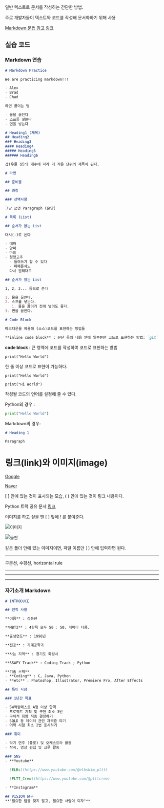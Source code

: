 일반 텍스트로 문서를 작성하는 간단한 방법. 

주로 개발자들이 텍스트와 코드를 작성해 문서화하기 위해 사용

[Markdown 문법 참고 링크](https://www.markdownguide.org/basic-syntax/)

## **실습 코드**

### **Markdown 연습**

```markdown
# Markdown Practice

We are practicing markdown!!!

- Alex
- Brad
- Chad

라면 끓이는 법

- 물을 끓인다
- 스프를 넣는다
- 면을 넣는다

# Heading1 (제목)
## Heading2
### Heading3
#### Heading4
##### Heading5
###### Heading6

샵(우물 정)의 개수에 따라 더 작은 단위의 제목이 된다.

# 라면

## 준비물

## 과정

### 선택사항

그냥 쓰면 Paragraph (문단)

# 목록 (List)

## 순서가 없는 List

대시(-)로 쓴다

- 대파
- 양파
- 마늘
- 청양고추
  - 들여쓰기 할 수 있다
  - 페페론치노
- 다시 원래대로

## 순서가 있는 List

1, 2, 3... 등으로 쓴다

1. 물을 끓인다.
2. 스프를 넣는다.
   1. 물을 끓이기 전에 넣어도 좋다.
3. 면을 끓인다.

# Code Block

마크다운을 이용해 (소스)코드를 표현하는 방법들

**inline code block** : 문단 등의 내용 안에 일부분만 코드로 표현하는 방법: `git`, `python`, `vscode`
```

**code block** : 큰 영역에 코드를 작성하여 코드로 표현하는 방법
```
print("Hello World")
```

한 줄 이상 코드로 표현이 가능하다.
```
print("Hello World")

print("Hi World")
```

작성될 코드의 언어를 설정해 줄 수 있다.

Python의 경우 :
```python
print("Hello World")
```

Markdown의 경우:
```md
# Heading 1

Paragraph
```

# 링크(link)와 이미지(image)

[Google](https://www.google.com)

[Naver](https://www.naver.com)

[ ] 안에 있는 것이 표시되는 모습, ( ) 안에 있는 것이 링크 내용이다.

Python 트랙 공유 문서 [링크](https://abit.ly/pb-document)

이미지를 하고 싶을 땐 [ ] 앞에 ! 를 붙여준다.

![이미지](https://picsum.photos/200/300)

![들판](103-200x300.jpg)

같은 폴더 안에 있는 이미지이면, 파일 이름만 ( ) 안에 입력하면 된다.

---

구분선, 수평선, horizontal rule

---

---

---



### **자기소개 Markdown**

```markdown
# INTRODUCE

## 인적 사항

**이름** : 김동현

**MBTI** : 4항목 모두 50 : 50, 때마다 다름.

**출생연도** : 1998년

**전공** : 기계공학과

**사는 지역** : 경기도 화성시

**SSAFY Track** : Coding Track ; Python

**기술 스택**
- **Coding** : C, Java, Python
- **etc** : Photoshop, Illustrator, Premiere Pro, After Effects

## 특이 사항

### 1년간 목표

- SW역량테스트 A형 이상 합격
- 프로젝트 기획 및 구현 최소 3번
- 구체적 희망 직종 결정하기
- SQLD 등 데이터 관련 자격증 따기
- 어학 시험 최소 2번 응시하기

### 취미

- 악기 연주 (플룻) 및 오케스트라 활동
- 작곡, 영상 편집 및 크루 활동

### SNS
- **Youtube**

  [ELBs](https://www.youtube.com/@elbskim_pltt) 
  
  [PLTT_Crew](https://www.youtube.com/@plttcrew)

- **Instagram**

## VISION 문구
**"필요한 팀을 찾지 말고, 필요한 사람이 되자"**
```
